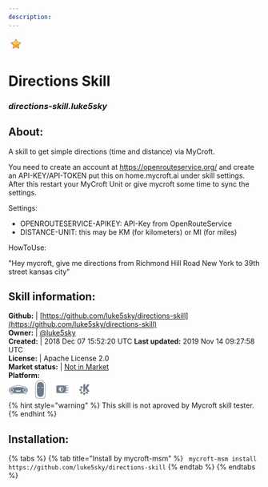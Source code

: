 ```yaml
--- 
description: 
---
```


![](../.gitbook/assets/star.png)  
# Directions Skill  
### _directions-skill.luke5sky_  
## About:  
A skill to get simple directions (time and distance) via MyCroft.

You need to create an account at https://openrouteservice.org/ and create an API-KEY/API-TOKEN put this on home.mycroft.ai under skill settings.
After this restart your MyCroft Unit or give mycroft some time to sync the settings.

Settings:
- OPENROUTESERVICE-APIKEY: API-Key from OpenRouteService
- DISTANCE-UNIT: this may be KM (for kilometers) or MI (for miles)

HowToUse:

"Hey mycroft, give me directions from Richmond Hill Road New York to 39th street kansas city"

## Skill information:  
**Github:** | [https://github.com/luke5sky/directions-skill](https://github.com/luke5sky/directions-skill)  
**Owner:** | [@luke5sky](https://github.com/luke5sky)  
**Created:** | 2018 Dec 07 15:52:20 UTC  **Last updated:** 2019 Nov 14 09:27:58 UTC  
**License:** | Apache License 2.0  
**Market status:** | [Not in Market](https://market.mycroft.ai/skill/)  
**Platform:**  
 ![](../.gitbook/assets/mark-1-icon.png)  ![](../.gitbook/assets/mark-2-icon.png)  ![](../.gitbook/assets/picroft-icon.png)  ![](../.gitbook/assets/kde.png)   
{% hint style="warning" %}
This skill is not aproved by Mycroft skill tester.
{% endhint %}
    
## Installation:  
{% tabs %}
{% tab title="Install by mycroft-msm" %}
``` mycroft-msm install https://github.com/luke5sky/directions-skill```
{% endtab %}
  {% endtabs %}
  
